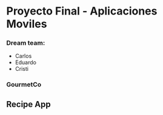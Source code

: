 # Proyecto Final - Aplicaciones Moviles
### Dream team: 
- Carlos
- Eduardo
- Cristi

### GourmetCo
## Recipe App
